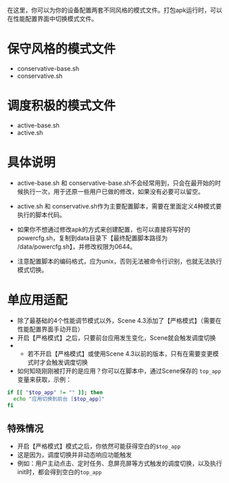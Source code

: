 在这里，你可以为你的设备配置两套不同风格的模式文件。打包apk运行时，可以在性能配置界面中切换模式文件。

# 保守风格的模式文件
- conservative-base.sh
- conservative.sh

# 调度积极的模式文件
- active-base.sh
- active.sh

# 具体说明
- active-base.sh 和 conservative-base.sh不会经常用到，只会在最开始的时候执行一次，用于还原一些用户已做的修改，如果没有必要可以留空。
- active.sh 和 conservative.sh作为主要配置脚本，需要在里面定义4种模式要执行的脚本代码。

- 如果你不想通过修改apk的方式来创建配置，也可以直接将写好的powercfg.sh，复制到data目录下【最终配置脚本路径为 /data/powercfg.sh】，并修改权限为0644。
- 注意配置脚本的编码格式，应为unix，否则无法被命令行识别，也就无法执行模式切换。

# 单应用适配
- 除了最基础的4个性能调节模式以外，Scene 4.3添加了【严格模式】（需要在性能配置界面手动开启）
- 开启【严格模式】之后，只要前台应用发生变化，Scene就会触发调度切换
- * 若不开启【严格模式】或使用Scene 4.3以前的版本，只有在需要变更模式时才会触发调度切换
- 如何知晓刚刚被打开的是应用？你可以在脚本中，通过Scene保存的 `top_app` 变量来获取，示例：

```sh
if [[ "$top_app" != "" ]]; then
  echo "应用切换到前台 [$top_app]"
fi
```

## 特殊情况
- 开启【严格模式】模式之后，你依然可能获得空白的`$top_app`
- 这是因为，调度切换并非动态响应功能触发
- 例如：用户主动点击、定时任务、息屏亮屏等方式触发的调度切换，以及执行init时，都会得到空白的`top_app`
